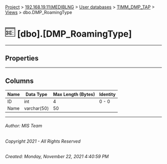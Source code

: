 #### 

[Project](../../../../index.md) > [192.168.19.11\\MEDIBLNG](../../../index.md) > [User databases](../../index.md) > [TIMM_DMP_TAP](../index.md) > [Views](Views.md) > dbo.DMP_RoamingType

# ![Views](../../../../Images/View32.png) [dbo].[DMP_RoamingType]

---

## <a name="#properties"></a>Properties



---

## <a name="#columns"></a>Columns

| Name | Data Type | Max Length (Bytes) | Identity |
|---|---|---|---|
| ID | int | 4 | 0 - 0 |
| Name | varchar(50) | 50 |  |


---

###### Author:  MIS Team

###### Copyright 2021 - All Rights Reserved

###### Created: Monday, November 22, 2021 4:40:59 PM

